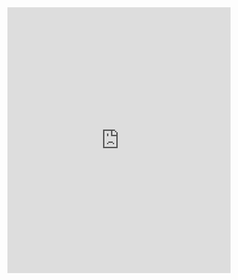 <embed src="https://b7amine.github.io/pdf_papers/recommender-systems-for-driver-to-customer-matching.pdf" type="application/pdf" width="100%" height="600px" />


